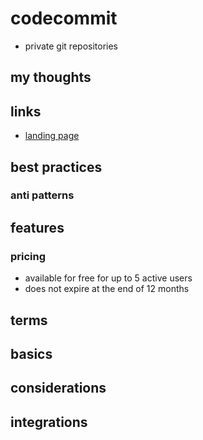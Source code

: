 # codecommit

- private git repositories

## my thoughts

## links

- [landing page](https://aws.amazon.com/codecommit/?did=ap_card&trk=ap_card)

## best practices

### anti patterns

## features

### pricing

- available for free for up to 5 active users
- does not expire at the end of 12 months

## terms

## basics

## considerations

## integrations

